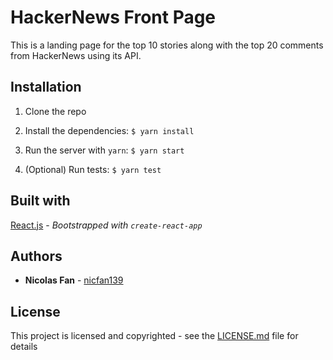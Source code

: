 # HackerNews Front Page

This is a landing page for the top 10 stories along with the top 20 comments from HackerNews using its API.

## Installation

1. Clone the repo

2. Install the dependencies:
   `$ yarn install`

3. Run the server with `yarn`:
   `$ yarn start`

4. (Optional) Run tests:
   `$ yarn test`

## Built with

[React.js](https://reactjs.org/) - _Bootstrapped with `create-react-app`_

## Authors

- **Nicolas Fan** - [nicfan139](https://github.com/nicfan139)

## License

This project is licensed and copyrighted - see the [LICENSE.md](LICENSE.md) file for details